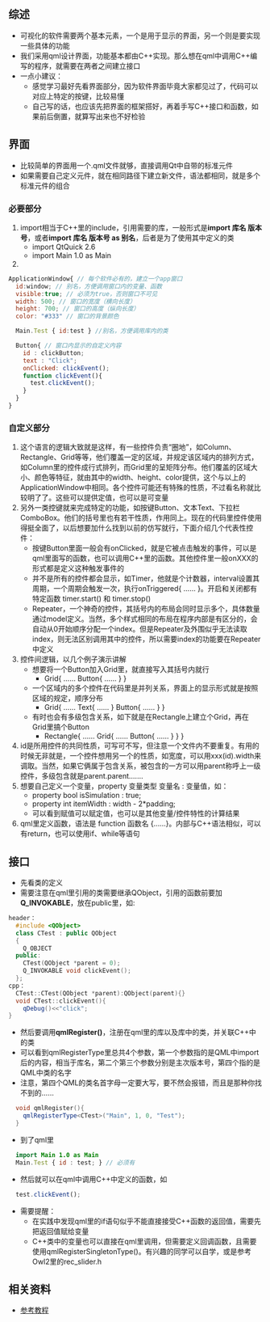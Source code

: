 
## 综述

- 可视化的软件需要两个基本元素，一个是用于显示的界面，另一个则是要实现一些具体的功能
- 我们采用qml设计界面，功能基本都由C++实现。那么想在qml中调用C++编写的程序，就需要在两者之间建立接口
- 一点小建议：
    - 感觉学习最好先看界面部分，因为软件界面毕竟大家都见过了，代码可以对应上特定的按键，比较易懂
    - 自己写的话，也应该先把界面的框架搭好，再着手写C++接口和函数，如果前后倒置，就算写出来也不好检验

## 界面

- 比较简单的界面用一个.qml文件就够，直接调用Qt中自带的标准元件
- 如果需要自己定义元件，就在相同路径下建立新文件，语法都相同，就是多个标准元件的组合

### 必要部分

1. import相当于C++里的include，引用需要的库，一般形式是**import 库名 版本号**，或者**import 库名 版本号 as 别名**，后者是为了使用其中定义的类
    - import QtQuick 2.6
    - import Main 1.0 as Main
2.
```qml
ApplicationWindow{ // 每个软件必有的，建立一个app窗口
  id:window; // 别名，方便调用窗口内的变量、函数
  visible:true; // 必须为true，否则窗口不可见
  width: 500; // 窗口的宽度（横向长度）
  height: 700; // 窗口的高度（纵向长度）
  color: "#333" // 窗口的背景颜色

  Main.Test { id:test } //别名，方便调用库内的类

  Button{ // 窗口内显示的自定义内容
    id : clickButton;
    text : "Click";
    onClicked: clickEvent();
    function clickEvent(){
      test.clickEvent();
    }
  }
}
```

### 自定义部分

1. 这个语言的逻辑大致就是这样，有一些控件负责“圈地”，如Column、Rectangle、Grid等等，他们覆盖一定的区域，并规定该区域内的排列方式，如Column里的控件成行式排列，而Grid里的呈矩阵分布。他们覆盖的区域大小、颜色等特征，就由其中的width、height、color提供，这个与以上的ApplicationWindow中相同。各个控件可能还有特殊的性质，不过看名称就比较明了了。这些可以提供定值，也可以是可变量
2. 另外一类控键就来完成特定的功能，如按键Button、文本Text、下拉栏ComboBox。他们的括号里也有若干性质，作用同上。现在的代码里控件使用得挺全面了，以后想要加什么找到以前的仿写就行，下面介绍几个代表性控件：
   - 按键Button里面一般会有onClicked，就是它被点击触发的事件，可以是qml里面写的函数，也可以调用C++里的函数。其他控件里一般onXXX的形式都是定义这种触发事件的
   - 并不是所有的控件都会显示，如Timer，他就是个计数器，interval设置其周期，一个周期会触发一次，执行onTriggered{ …… }。开启和关闭都有特定函数 timer.start() 和 timer.stop()
   - Repeater，一个神奇的控件，其括号内的布局会同时显示多个，具体数量通过model定义。当然，多个样式相同的布局在程序内部是有区分的，会自动从0开始顺序分配一个index。但是Repeater及外围似乎无法读取index，则无法区别调用其中的控件，所以需要index的功能要在Repeater中定义
3. 控件间逻辑，以几个例子演示讲解
    - 想要将一个Button加入Grid里，就直接写入其括号内就行
      - Grid{
          ……
          Button{
            ……
          }
        }
    - 一个区域内的多个控件在代码里是并列关系，界面上的显示形式就是按照区域的规定，顺序分布
      - Grid{
          ……
          Text{
            ……
          }
          Button{
            ……
          }
        }
    - 有时也会有多级包含关系，如下就是在Rectangle上建立个Grid，再在Grid里搞个Button
      - Rectangle{
          ……
          Grid{
            ……
            Button{
              ……
            }
          }
        }
4. id是所用控件的共同性质，可写可不写，但注意一个文件内不要重复。有用的时候无非就是，一个控件想用另一个的性质，如宽度，可以用xxx(id).width来调取。当然，如果它俩属于包含关系，被包含的一方可以用parent称呼上一级控件，多级包含就是parent.parent.……
5. 想要自己定义一个变量，property 变量类型 变量名 : 变量值，如：
   - property bool isSimulation : true;
   - property int itemWidth : width - 2*padding;
   - 可以看到赋值可以赋定值，也可以是其他变量/控件特性的计算结果
6. qml里定义函数，语法是 function 函数名 {……}。内部与C++语法相似，可以有return，也可以使用if、while等语句

## 接口

- 先看类的定义
- 需要注意在qml里引用的类需要继承QObject，引用的函数前要加**Q_INVOKABLE**，放在public里，如:
```C++
header：
  #include <QObject>
  class CTest : public QObject
  {
	Q_OBJECT
  public:
	CTest(QObject *parent = 0);
	Q_INVOKABLE void clickEvent();
  };
cpp： 
  CTest::CTest(QObject *parent):QObject(parent){}
  void CTest::clickEvent(){
	qDebug()<<"click";
}
```
- 然后要调用**qmlRegister()**，注册在qml里的库以及库中的类，并关联C++中的类
- 可以看到qmlRegisterType里总共4个参数，第一个参数指的是QML中import后的内容，相当于库名，第二个第三个参数分别是主次版本号，第四个指的是QML中类的名字
- 注意，第四个QML的类名首字母一定要大写，要不然会报错，而且是那种你找不到的……
```C++
  void qmlRegister(){
    qmlRegisterType<CTest>("Main", 1, 0, "Test");
  }
```
- 到了qml里
```qml  
  import Main 1.0 as Main
  Main.Test { id : test; } // 必须有
```
- 然后就可以在qml中调用C++中定义的函数，如
```qml
  test.clickEvent();
```    
- 需要提醒：
  - 在实践中发现qml里的if语句似乎不能直接接受C++函数的返回值，需要先把返回值赋给变量
  - C++类中的变量也可以直接在qml里调用，但需要定义回调函数，且需要使用qmlRegisterSingletonType()。有兴趣的同学可以自学，或是参考Owl2里的rec_slider.h

## 相关资料

- [参考教程](https://blog.csdn.net/baidu_39502417/article/details/122296553)
